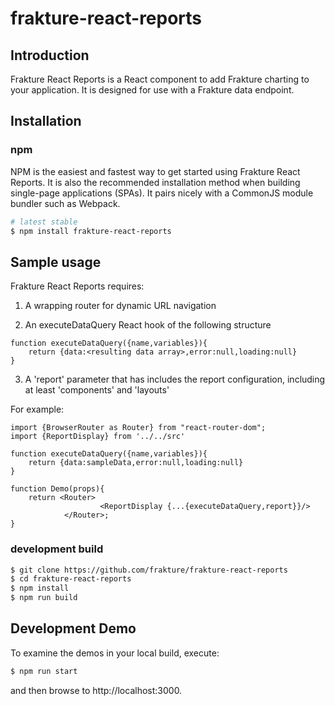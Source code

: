 # frakture-react-reports

## Introduction

Frakture React Reports is a React component to add Frakture charting to your application.  It is designed for use with a Frakture data endpoint.

## Installation

### npm

NPM is the easiest and fastest way to get started using Frakture React Reports. It is also the recommended installation method when building single-page applications (SPAs). It pairs nicely with a CommonJS module bundler such as Webpack.


```sh
# latest stable
$ npm install frakture-react-reports
```

## Sample usage
Frakture React Reports requires:

1) A wrapping router for dynamic URL navigation

2) An executeDataQuery React hook of the following structure

```
function executeDataQuery({name,variables}){
	return {data:<resulting data array>,error:null,loading:null}
}
```

3) A 'report' parameter that has includes the report configuration, including at least 'components' and 'layouts'

For example:


```
import {BrowserRouter as Router} from "react-router-dom";
import {ReportDisplay} from '../../src'

function executeDataQuery({name,variables}){
	return {data:sampleData,error:null,loading:null}
}

function Demo(props){
    return <Router>
					<ReportDisplay {...{executeDataQuery,report}}/>
			</Router>;
}
```


### development build

```sh
$ git clone https://github.com/frakture/frakture-react-reports
$ cd frakture-react-reports
$ npm install
$ npm run build
```

## Development Demo

To examine the demos in your local build, execute:

```sh
$ npm run start
```

and then browse to http://localhost:3000.

[npm-badge]: https://img.shields.io/npm/v/npm-package.png?style=flat-square
[npm]: https://www.npmjs.org/package/npm-package
